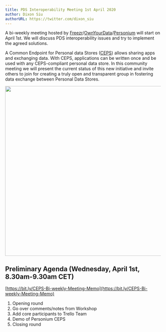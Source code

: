 ```yaml
---
title: PDS Interoperability Meeting 1st April 2020
author: Dixon Siu
authorURL: https://twitter.com/dixon_siu
---
```


A bi-weekly meeting hosted by [Freezr](http://www.freezr.info/)/[OwnYourData](https://www.ownyourdata.eu/)/[Personium](https://personium.io/)   will start on April 1st. We will discuss PDS interoperability issues and try to implement the agreed solutions.  


A Common Endpoint for Personal data Stores ([CEPS](https://mydata-global.org/common-endpoints)) allows sharing apps and exchanging data. With CEPS, applications can be written once and be used with any CEPS-compliant personal data store. In this community meeting we will present the current status of this new initiative and invite others to join for creating a truly open and transparent group in fostering data exchange between Personal Data Stores.

<img src="https://ceps.demo-eu.personium.io/meeting/images/PDS-Interoperability.png" width="550px" >

<!--truncate-->

## Preliminary Agenda (Wednesday, April 1st, 8.30am-9.30am CET)  
[https://bit.ly/CEPS-Bi-weekly-Meeting-Memo](https://bit.ly/CEPS-Bi-weekly-Meeting-Memo)  

1. Opening round  
1. Go over comments/notes from Workshop  
1. Add core participants to Trello Team  
1. Demo of Personium CEPS  
1. Closing round  
